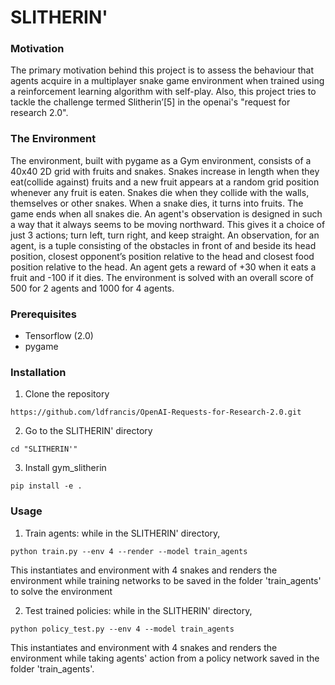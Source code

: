 # SLITHERIN'

### Motivation
The primary motivation behind this project is to assess the behaviour that agents acquire in a multiplayer snake game environment when trained using a reinforcement learning algorithm with self-play. Also, this project tries to tackle the challenge termed Slitherin’[5]  in the openai's "request for research 2.0".



### The Environment
The environment, built with pygame as a Gym environment, consists of a 40x40 2D grid with fruits and snakes. Snakes increase in length when they eat(collide against) fruits and a new fruit appears at a random grid position whenever any fruit is eaten. Snakes die when they collide with the walls, themselves or other snakes. When a snake dies, it turns into fruits. The game ends when all snakes die.
An agent's observation is designed in such a way that it always seems to be moving northward. This gives it a choice of just 3 actions; turn left, turn right, and keep straight. An observation, for an agent,  is a tuple consisting of the obstacles in front of and beside its head position, closest opponent’s position relative to the head and closest food position relative to the head. 
An agent gets a reward of +30 when it eats a fruit and -100 if it dies. The environment is solved with an overall score of 500 for 2 agents and 1000 for 4 agents.


### Prerequisites
  - Tensorflow (2.0)
  - pygame

### Installation
1. Clone the repository
  ```Shell
  https://github.com/ldfrancis/OpenAI-Requests-for-Research-2.0.git
  ```
2. Go to the SLITHERIN' directory
  ```Shell
  cd "SLITHERIN'"
  ```
3. Install gym_slitherin
  ```Shell
  pip install -e .
  ```
  
### Usage
1. Train agents: while in the SLITHERIN' directory,
  ```Shell
  python train.py --env 4 --render --model train_agents
  ```
  This instantiates and environment with 4 snakes and renders the environment while training networks to be saved in the folder 'train_agents' to solve the environment
  
2. Test trained policies: while in the SLITHERIN' directory,
  ```Shell
  python policy_test.py --env 4 --model train_agents
  ```
  This instantiates and environment with 4 snakes and renders the environment while taking agents' action from a policy network saved in the folder 'train_agents'.
